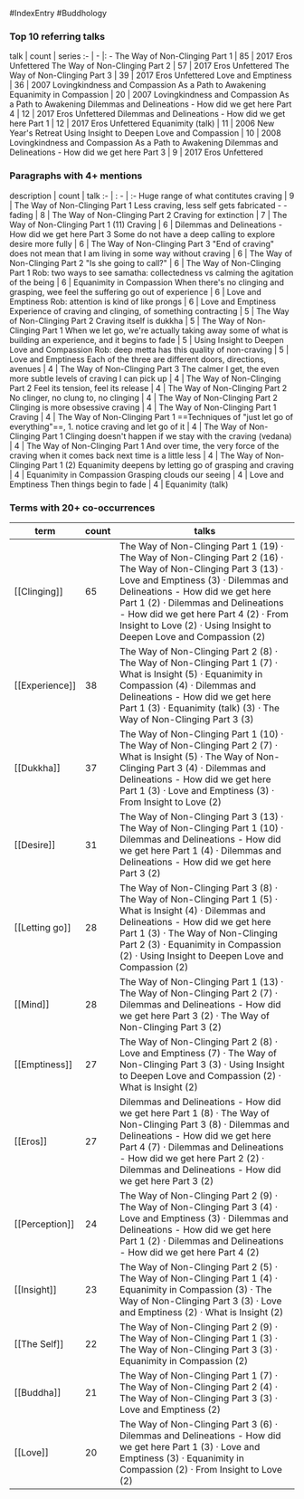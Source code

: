 #IndexEntry #Buddhology

### Top 10 referring talks
talk | count | series
:- | - |: -
<a data-href="The Way of Non-Clinging Part 1" class="internal-link">The Way of Non-Clinging Part 1</a> | 85 | <a data-href="2017 Eros Unfettered" class="internal-link">2017 Eros Unfettered</a>
<a data-href="The Way of Non-Clinging Part 2" class="internal-link">The Way of Non-Clinging Part 2</a> | 57 | <a data-href="2017 Eros Unfettered" class="internal-link">2017 Eros Unfettered</a>
<a data-href="The Way of Non-Clinging Part 3" class="internal-link">The Way of Non-Clinging Part 3</a> | 39 | <a data-href="2017 Eros Unfettered" class="internal-link">2017 Eros Unfettered</a>
<a data-href="Love and Emptiness" class="internal-link">Love and Emptiness</a> | 36 | <a data-href="2007 Lovingkindness and Compassion As a Path to Awakening" class="internal-link">2007 Lovingkindness and Compassion As a Path to Awakening</a>
<a data-href="Equanimity in Compassion" class="internal-link">Equanimity in Compassion</a> | 20 | <a data-href="2007 Lovingkindness and Compassion As a Path to Awakening" class="internal-link">2007 Lovingkindness and Compassion As a Path to Awakening</a>
<a data-href="Dilemmas and Delineations - How did we get here Part 4" class="internal-link">Dilemmas and Delineations - How did we get here Part 4</a> | 12 | <a data-href="2017 Eros Unfettered" class="internal-link">2017 Eros Unfettered</a>
<a data-href="Dilemmas and Delineations - How did we get here Part 1" class="internal-link">Dilemmas and Delineations - How did we get here Part 1</a> | 12 | <a data-href="2017 Eros Unfettered" class="internal-link">2017 Eros Unfettered</a>
<a data-href="Equanimity (talk)" class="internal-link">Equanimity (talk)</a> | 11 | <a data-href="2006 New Year's Retreat" class="internal-link">2006 New Year&#x27;s Retreat</a>
<a data-href="Using Insight to Deepen Love and Compassion" class="internal-link">Using Insight to Deepen Love and Compassion</a> | 10 | <a data-href="2008 Lovingkindness and Compassion As a Path to Awakening" class="internal-link">2008 Lovingkindness and Compassion As a Path to Awakening</a>
<a data-href="Dilemmas and Delineations - How did we get here Part 3" class="internal-link">Dilemmas and Delineations - How did we get here Part 3</a> | 9 | <a data-href="2017 Eros Unfettered" class="internal-link">2017 Eros Unfettered</a>

### Paragraphs with 4+ mentions
description | count | talk
:- | : - | :-
<a aria-label-position="top" aria-label="The Way of Non-Clinging Part 1 > Huge range of what contitutes craving" data-href="The Way of Non-Clinging Part 1#Huge range of what contitutes craving" class="internal-link">Huge range of what contitutes craving</a> | 9 | <a data-href="The Way of Non-Clinging Part 1" class="internal-link">The Way of Non-Clinging Part 1</a>
<a aria-label-position="top" aria-label="The Way of Non-Clinging Part 2 > Less craving less self gets fabricated - - fading" data-href="The Way of Non-Clinging Part 2#Less craving less self gets fabricated - - fading" class="internal-link">Less craving, less self gets fabricated - - fading</a> | 8 | <a data-href="The Way of Non-Clinging Part 2" class="internal-link">The Way of Non-Clinging Part 2</a>
<a aria-label-position="top" aria-label="The Way of Non-Clinging Part 1 > Craving for extinction" data-href="The Way of Non-Clinging Part 1#Craving for extinction" class="internal-link">Craving for extinction</a> | 7 | <a data-href="The Way of Non-Clinging Part 1" class="internal-link">The Way of Non-Clinging Part 1</a>
<a aria-label-position="top" aria-label="Dilemmas and Delineations - How did we get here Part 3 > 11 Craving" data-href="Dilemmas and Delineations - How did we get here Part 3#11 Craving" class="internal-link">(11) Craving</a> | 6 | <a data-href="Dilemmas and Delineations - How did we get here Part 3" class="internal-link">Dilemmas and Delineations - How did we get here Part 3</a>
<a aria-label-position="top" aria-label="The Way of Non-Clinging Part 3 > Some do not have a deep calling to explore desire more fully" data-href="The Way of Non-Clinging Part 3#Some do not have a deep calling to explore desire more fully" class="internal-link">Some do not have a deep calling to explore desire more fully</a> | 6 | <a data-href="The Way of Non-Clinging Part 3" class="internal-link">The Way of Non-Clinging Part 3</a>
<a aria-label-position="top" aria-label="The Way of Non-Clinging Part 2 > End of craving does not mean that I am living in some way without craving" data-href="The Way of Non-Clinging Part 2#End of craving does not mean that I am living in some way without craving" class="internal-link">&quot;End of craving&quot; does not mean that I am living in some way without craving</a> | 6 | <a data-href="The Way of Non-Clinging Part 2" class="internal-link">The Way of Non-Clinging Part 2</a>
<a aria-label-position="top" aria-label="The Way of Non-Clinging Part 1 > Is she going to call" data-href="The Way of Non-Clinging Part 1#Is she going to call" class="internal-link">&quot;Is she going to call?&quot;</a> | 6 | <a data-href="The Way of Non-Clinging Part 1" class="internal-link">The Way of Non-Clinging Part 1</a>
<a aria-label-position="top" aria-label="Equanimity in Compassion > Rob two ways to see samatha collectedness vs calming the agitation of the being" data-href="Equanimity in Compassion#Rob two ways to see samatha collectedness vs calming the agitation of the being" class="internal-link">Rob: two ways to see samatha: collectedness vs calming the agitation of the being</a> | 6 | <a data-href="Equanimity in Compassion" class="internal-link">Equanimity in Compassion</a>
<a aria-label-position="top" aria-label="Love and Emptiness > When theres no clinging and grasping wee feel the suffering go out of experience" data-href="Love and Emptiness#When there's no clinging and grasping wee feel the suffering go out of experience" class="internal-link">When there&#x27;s no clinging and grasping, wee feel the suffering go out of experience</a> | 6 | <a data-href="Love and Emptiness" class="internal-link">Love and Emptiness</a>
<a aria-label-position="top" aria-label="Love and Emptiness > Rob attention is kind of like prongs" data-href="Love and Emptiness#Rob attention is kind of like prongs" class="internal-link">Rob: attention is kind of like prongs</a> | 6 | <a data-href="Love and Emptiness" class="internal-link">Love and Emptiness</a>
<a aria-label-position="top" aria-label="The Way of Non-Clinging Part 2 > Experience of craving and clinging of something contracting" data-href="The Way of Non-Clinging Part 2#Experience of craving and clinging of something contracting" class="internal-link">Experience of craving and clinging, of something contracting</a> | 5 | <a data-href="The Way of Non-Clinging Part 2" class="internal-link">The Way of Non-Clinging Part 2</a>
<a aria-label-position="top" aria-label="The Way of Non-Clinging Part 1 > Craving itself is dukkha" data-href="The Way of Non-Clinging Part 1#Craving itself is dukkha" class="internal-link">Craving itself is dukkha</a> | 5 | <a data-href="The Way of Non-Clinging Part 1" class="internal-link">The Way of Non-Clinging Part 1</a>
<a aria-label-position="top" aria-label="Using Insight to Deepen Love and Compassion > When we let go were actually taking away some of what is building an experience and it begins to fade" data-href="Using Insight to Deepen Love and Compassion#When we let go we're actually taking away some of what is building an experience and it begins to fade" class="internal-link">When we let go, we&#x27;re actually taking away some of what is building an experience, and it begins to fade</a> | 5 | <a data-href="Using Insight to Deepen Love and Compassion" class="internal-link">Using Insight to Deepen Love and Compassion</a>
<a aria-label-position="top" aria-label="Love and Emptiness > Rob deep metta has this quality of non-craving" data-href="Love and Emptiness#Rob deep metta has this quality of non-craving" class="internal-link">Rob: deep metta has this quality of non-craving</a> | 5 | <a data-href="Love and Emptiness" class="internal-link">Love and Emptiness</a>
<a aria-label-position="top" aria-label="The Way of Non-Clinging Part 3 > Each of the three are different doors directions avenues" data-href="The Way of Non-Clinging Part 3#Each of the three are different doors directions avenues" class="internal-link">Each of the three are different doors, directions, avenues</a> | 4 | <a data-href="The Way of Non-Clinging Part 3" class="internal-link">The Way of Non-Clinging Part 3</a>
<a aria-label-position="top" aria-label="The Way of Non-Clinging Part 2 > The calmer I get the even more subtle levels of craving I can pick up" data-href="The Way of Non-Clinging Part 2#The calmer I get the even more subtle levels of craving I can pick up" class="internal-link">The calmer I get, the even more subtle levels of craving I can pick up</a> | 4 | <a data-href="The Way of Non-Clinging Part 2" class="internal-link">The Way of Non-Clinging Part 2</a>
<a aria-label-position="top" aria-label="The Way of Non-Clinging Part 2 > Feel its tension feel its release" data-href="The Way of Non-Clinging Part 2#Feel its tension feel its release" class="internal-link">Feel its tension, feel its release</a> | 4 | <a data-href="The Way of Non-Clinging Part 2" class="internal-link">The Way of Non-Clinging Part 2</a>
<a aria-label-position="top" aria-label="The Way of Non-Clinging Part 2 > No clinger no clung to no clinging" data-href="The Way of Non-Clinging Part 2#No clinger no clung to no clinging" class="internal-link">No clinger, no clung to, no clinging</a> | 4 | <a data-href="The Way of Non-Clinging Part 2" class="internal-link">The Way of Non-Clinging Part 2</a>
<a aria-label-position="top" aria-label="The Way of Non-Clinging Part 1 > Clinging is more obsessive craving" data-href="The Way of Non-Clinging Part 1#Clinging is more obsessive craving" class="internal-link">Clinging is more obsessive craving</a> | 4 | <a data-href="The Way of Non-Clinging Part 1" class="internal-link">The Way of Non-Clinging Part 1</a>
<a aria-label-position="top" aria-label="The Way of Non-Clinging Part 1 > Craving" data-href="The Way of Non-Clinging Part 1#Craving" class="internal-link">Craving</a> | 4 | <a data-href="The Way of Non-Clinging Part 1" class="internal-link">The Way of Non-Clinging Part 1</a>
<a aria-label-position="top" aria-label="The Way of Non-Clinging Part 1 > Techniques of just let go of everything 1 notice craving and let go of it" data-href="The Way of Non-Clinging Part 1#Techniques of just let go of everything 1 notice craving and let go of it" class="internal-link">==Techniques of &quot;just let go of everything&quot;==, 1. notice craving and let go of it</a> | 4 | <a data-href="The Way of Non-Clinging Part 1" class="internal-link">The Way of Non-Clinging Part 1</a>
<a aria-label-position="top" aria-label="The Way of Non-Clinging Part 1 > Clinging doesnt happen if we stay with the craving vedana" data-href="The Way of Non-Clinging Part 1#Clinging doesn't happen if we stay with the craving vedana" class="internal-link">Clinging doesn&#x27;t happen if we stay with the craving (vedana)</a> | 4 | <a data-href="The Way of Non-Clinging Part 1" class="internal-link">The Way of Non-Clinging Part 1</a>
<a aria-label-position="top" aria-label="The Way of Non-Clinging Part 1 > And over time the very force of the craving when it comes back next time is a little less" data-href="The Way of Non-Clinging Part 1#And over time the very force of the craving when it comes back next time is a little less" class="internal-link">And over time, the very force of the craving when it comes back next time is a little less</a> | 4 | <a data-href="The Way of Non-Clinging Part 1" class="internal-link">The Way of Non-Clinging Part 1</a>
<a aria-label-position="top" aria-label="Equanimity in Compassion > 2 Equanimity deepens by letting go of grasping and craving" data-href="Equanimity in Compassion#2 Equanimity deepens by letting go of grasping and craving" class="internal-link">(2) Equanimity deepens by letting go of grasping and craving</a> | 4 | <a data-href="Equanimity in Compassion" class="internal-link">Equanimity in Compassion</a>
<a aria-label-position="top" aria-label="Love and Emptiness > Grasping clouds our seeing" data-href="Love and Emptiness#Grasping clouds our seeing" class="internal-link">Grasping clouds our seeing</a> | 4 | <a data-href="Love and Emptiness" class="internal-link">Love and Emptiness</a>
<a aria-label-position="top" aria-label="Equanimity (talk) > Then things begin to fade" data-href="Equanimity (talk)#Then things begin to fade" class="internal-link">Then things begin to fade</a> | 4 | <a data-href="Equanimity (talk)" class="internal-link">Equanimity (talk)</a>

### Terms with 20+ co-occurrences
term | count | talks
-|-|-
[[Clinging]] | 65 | <span class="counts"><a data-href="The Way of Non-Clinging Part 1" class="internal-link">The Way of Non-Clinging Part 1</a> (19) · <a data-href="The Way of Non-Clinging Part 2" class="internal-link">The Way of Non-Clinging Part 2</a> (16) · <a data-href="The Way of Non-Clinging Part 3" class="internal-link">The Way of Non-Clinging Part 3</a> (13) · <a data-href="Love and Emptiness" class="internal-link">Love and Emptiness</a> (3) · <a data-href="Dilemmas and Delineations - How did we get here Part 1" class="internal-link">Dilemmas and Delineations - How did we get here Part 1</a> (2) · <a data-href="Dilemmas and Delineations - How did we get here Part 4" class="internal-link">Dilemmas and Delineations - How did we get here Part 4</a> (2) · <a data-href="From Insight to Love" class="internal-link">From Insight to Love</a> (2) · <a data-href="Using Insight to Deepen Love and Compassion" class="internal-link">Using Insight to Deepen Love and Compassion</a> (2)</span> 
[[Experience]] | 38 | <span class="counts"><a data-href="The Way of Non-Clinging Part 2" class="internal-link">The Way of Non-Clinging Part 2</a> (8) · <a data-href="The Way of Non-Clinging Part 1" class="internal-link">The Way of Non-Clinging Part 1</a> (7) · <a data-href="What is Insight" class="internal-link">What is Insight</a> (5) · <a data-href="Equanimity in Compassion" class="internal-link">Equanimity in Compassion</a> (4) · <a data-href="Dilemmas and Delineations - How did we get here Part 1" class="internal-link">Dilemmas and Delineations - How did we get here Part 1</a> (3) · <a data-href="Equanimity (talk)" class="internal-link">Equanimity (talk)</a> (3) · <a data-href="The Way of Non-Clinging Part 3" class="internal-link">The Way of Non-Clinging Part 3</a> (3)</span> 
[[Dukkha]] | 37 | <span class="counts"><a data-href="The Way of Non-Clinging Part 1" class="internal-link">The Way of Non-Clinging Part 1</a> (10) · <a data-href="The Way of Non-Clinging Part 2" class="internal-link">The Way of Non-Clinging Part 2</a> (7) · <a data-href="What is Insight" class="internal-link">What is Insight</a> (5) · <a data-href="The Way of Non-Clinging Part 3" class="internal-link">The Way of Non-Clinging Part 3</a> (4) · <a data-href="Dilemmas and Delineations - How did we get here Part 1" class="internal-link">Dilemmas and Delineations - How did we get here Part 1</a> (3) · <a data-href="Love and Emptiness" class="internal-link">Love and Emptiness</a> (3) · <a data-href="From Insight to Love" class="internal-link">From Insight to Love</a> (2)</span> 
[[Desire]] | 31 | <span class="counts"><a data-href="The Way of Non-Clinging Part 3" class="internal-link">The Way of Non-Clinging Part 3</a> (13) · <a data-href="The Way of Non-Clinging Part 1" class="internal-link">The Way of Non-Clinging Part 1</a> (10) · <a data-href="Dilemmas and Delineations - How did we get here Part 1" class="internal-link">Dilemmas and Delineations - How did we get here Part 1</a> (4) · <a data-href="Dilemmas and Delineations - How did we get here Part 3" class="internal-link">Dilemmas and Delineations - How did we get here Part 3</a> (2)</span> 
[[Letting go]] | 28 | <span class="counts"><a data-href="The Way of Non-Clinging Part 3" class="internal-link">The Way of Non-Clinging Part 3</a> (8) · <a data-href="The Way of Non-Clinging Part 1" class="internal-link">The Way of Non-Clinging Part 1</a> (5) · <a data-href="What is Insight" class="internal-link">What is Insight</a> (4) · <a data-href="Dilemmas and Delineations - How did we get here Part 1" class="internal-link">Dilemmas and Delineations - How did we get here Part 1</a> (3) · <a data-href="The Way of Non-Clinging Part 2" class="internal-link">The Way of Non-Clinging Part 2</a> (3) · <a data-href="Equanimity in Compassion" class="internal-link">Equanimity in Compassion</a> (2) · <a data-href="Using Insight to Deepen Love and Compassion" class="internal-link">Using Insight to Deepen Love and Compassion</a> (2)</span> 
[[Mind]] | 28 | <span class="counts"><a data-href="The Way of Non-Clinging Part 1" class="internal-link">The Way of Non-Clinging Part 1</a> (13) · <a data-href="The Way of Non-Clinging Part 2" class="internal-link">The Way of Non-Clinging Part 2</a> (7) · <a data-href="Dilemmas and Delineations - How did we get here Part 3" class="internal-link">Dilemmas and Delineations - How did we get here Part 3</a> (2) · <a data-href="The Way of Non-Clinging Part 3" class="internal-link">The Way of Non-Clinging Part 3</a> (2)</span> 
[[Emptiness]] | 27 | <span class="counts"><a data-href="The Way of Non-Clinging Part 2" class="internal-link">The Way of Non-Clinging Part 2</a> (8) · <a data-href="Love and Emptiness" class="internal-link">Love and Emptiness</a> (7) · <a data-href="The Way of Non-Clinging Part 3" class="internal-link">The Way of Non-Clinging Part 3</a> (3) · <a data-href="Using Insight to Deepen Love and Compassion" class="internal-link">Using Insight to Deepen Love and Compassion</a> (2) · <a data-href="What is Insight" class="internal-link">What is Insight</a> (2)</span> 
[[Eros]] | 27 | <span class="counts"><a data-href="Dilemmas and Delineations - How did we get here Part 1" class="internal-link">Dilemmas and Delineations - How did we get here Part 1</a> (8) · <a data-href="The Way of Non-Clinging Part 3" class="internal-link">The Way of Non-Clinging Part 3</a> (8) · <a data-href="Dilemmas and Delineations - How did we get here Part 4" class="internal-link">Dilemmas and Delineations - How did we get here Part 4</a> (7) · <a data-href="Dilemmas and Delineations - How did we get here Part 2" class="internal-link">Dilemmas and Delineations - How did we get here Part 2</a> (2) · <a data-href="Dilemmas and Delineations - How did we get here Part 3" class="internal-link">Dilemmas and Delineations - How did we get here Part 3</a> (2)</span> 
[[Perception]] | 24 | <span class="counts"><a data-href="The Way of Non-Clinging Part 2" class="internal-link">The Way of Non-Clinging Part 2</a> (9) · <a data-href="The Way of Non-Clinging Part 3" class="internal-link">The Way of Non-Clinging Part 3</a> (4) · <a data-href="Love and Emptiness" class="internal-link">Love and Emptiness</a> (3) · <a data-href="Dilemmas and Delineations - How did we get here Part 1" class="internal-link">Dilemmas and Delineations - How did we get here Part 1</a> (2) · <a data-href="Dilemmas and Delineations - How did we get here Part 4" class="internal-link">Dilemmas and Delineations - How did we get here Part 4</a> (2)</span> 
[[Insight]] | 23 | <span class="counts"><a data-href="The Way of Non-Clinging Part 2" class="internal-link">The Way of Non-Clinging Part 2</a> (5) · <a data-href="The Way of Non-Clinging Part 1" class="internal-link">The Way of Non-Clinging Part 1</a> (4) · <a data-href="Equanimity in Compassion" class="internal-link">Equanimity in Compassion</a> (3) · <a data-href="The Way of Non-Clinging Part 3" class="internal-link">The Way of Non-Clinging Part 3</a> (3) · <a data-href="Love and Emptiness" class="internal-link">Love and Emptiness</a> (2) · <a data-href="What is Insight" class="internal-link">What is Insight</a> (2)</span> 
[[The Self]] | 22 | <span class="counts"><a data-href="The Way of Non-Clinging Part 2" class="internal-link">The Way of Non-Clinging Part 2</a> (9) · <a data-href="The Way of Non-Clinging Part 1" class="internal-link">The Way of Non-Clinging Part 1</a> (3) · <a data-href="The Way of Non-Clinging Part 3" class="internal-link">The Way of Non-Clinging Part 3</a> (3) · <a data-href="Equanimity in Compassion" class="internal-link">Equanimity in Compassion</a> (2)</span> 
[[Buddha]] | 21 | <span class="counts"><a data-href="The Way of Non-Clinging Part 1" class="internal-link">The Way of Non-Clinging Part 1</a> (7) · <a data-href="The Way of Non-Clinging Part 2" class="internal-link">The Way of Non-Clinging Part 2</a> (4) · <a data-href="The Way of Non-Clinging Part 3" class="internal-link">The Way of Non-Clinging Part 3</a> (3) · <a data-href="Love and Emptiness" class="internal-link">Love and Emptiness</a> (2)</span> 
[[Love]] | 20 | <span class="counts"><a data-href="The Way of Non-Clinging Part 3" class="internal-link">The Way of Non-Clinging Part 3</a> (6) · <a data-href="Dilemmas and Delineations - How did we get here Part 1" class="internal-link">Dilemmas and Delineations - How did we get here Part 1</a> (3) · <a data-href="Love and Emptiness" class="internal-link">Love and Emptiness</a> (3) · <a data-href="Equanimity in Compassion" class="internal-link">Equanimity in Compassion</a> (2) · <a data-href="From Insight to Love" class="internal-link">From Insight to Love</a> (2)</span> 

